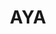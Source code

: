 ---
layout: home

title: AYA
titleTemplate: Android ADB Desktop App

hero:
  name: "AYA"
  text: "Android ADB Desktop App"
  tagline: AYA is a desktop application for easily controlling android devices, which can be considered as a GUI wrapper for ADB.
  actions:
    - theme: brand
      text: Get Started
      link: /guide/
    - theme: alt
      text: Windows
      link: https://release.liriliri.io/AYA-1.10.0-win-x64.exe
    - theme: alt
      text: macOS Apple silicon
      link: https://release.liriliri.io/AYA-1.10.0-mac-arm64.dmg 
    - theme: alt
      text: macOS Intel chip 
      link: https://release.liriliri.io/AYA-1.10.0-mac-x64.dmg 
    - theme: alt
      text: Linux
      link: https://release.liriliri.io/AYA-1.10.0-linux-x86_64.AppImage
  image:
    src: /screenshot.png
    alt: screenshot

features:
  - icon:
      src: /rocket.svg
    title: Easy to Install
    details: Built-in ADB, ready to use upon installation without any additional complicated operations.
  - icon:
      src: /tools.svg
    title: Feature-rich
    details: Divided into multiple panels by category, including app management, performance monitoring, process management, and more.
  - icon:
      src: /easy.svg
    title: Easy to Use
    details: Graphical user interface, one-click operations, no need to input any commands. 
---